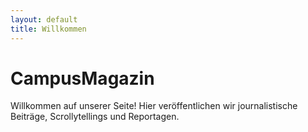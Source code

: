 ```yaml
---
layout: default
title: Willkommen
---
```


# CampusMagazin

Willkommen auf unserer Seite!
Hier veröffentlichen wir journalistische Beiträge, Scrollytellings und Reportagen.
